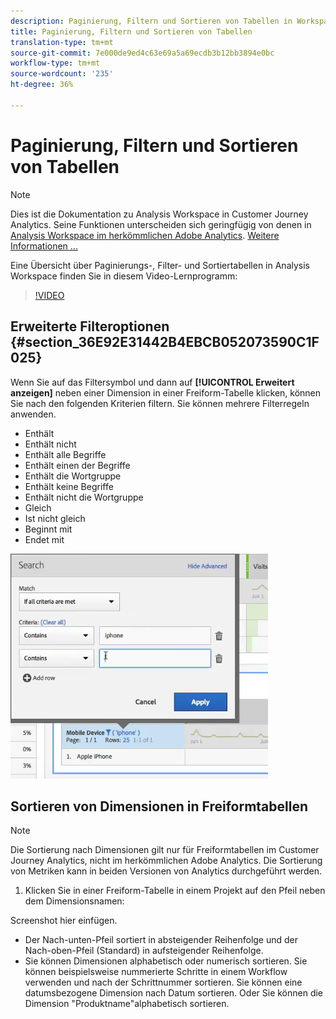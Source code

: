 ```yaml
---
description: Paginierung, Filtern und Sortieren von Tabellen in Workspace
title: Paginierung, Filtern und Sortieren von Tabellen
translation-type: tm+mt
source-git-commit: 7e000de9ed4c63e69a5a69ecdb3b12bb3894e0bc
workflow-type: tm+mt
source-wordcount: '235'
ht-degree: 36%

---
```



# Paginierung, Filtern und Sortieren von Tabellen

>[!NOTE]
>
>Dies ist die Dokumentation zu Analysis Workspace in Customer Journey Analytics. Seine Funktionen unterscheiden sich geringfügig von denen in [Analysis Workspace im herkömmlichen Adobe Analytics](https://docs.adobe.com/content/help/de-DE/analytics/analyze/analysis-workspace/home.html). [Weitere Informationen ...](/help/getting-started/cja-aa.md)

Eine Übersicht über Paginierungs-, Filter- und Sortiertabellen in Analysis Workspace finden Sie in diesem Video-Lernprogramm:

>[!VIDEO](https://video.tv.adobe.com/v/23968)

## Erweiterte Filteroptionen {#section_36E92E31442B4EBCB052073590C1F025}

Wenn Sie auf das Filtersymbol und dann auf **[!UICONTROL Erweitert anzeigen]** neben einer Dimension in einer Freiform-Tabelle klicken, können Sie nach den folgenden Kriterien filtern. Sie können mehrere Filterregeln anwenden.

* Enthält
* Enthält nicht
* Enthält alle Begriffe
* Enthält einen der Begriffe
* Enthält die Wortgruppe
* Enthält keine Begriffe
* Enthält nicht die Wortgruppe
* Gleich
* Ist nicht gleich
* Beginnt mit
* Endet mit

![](assets/advanced-filter.png)

## Sortieren von Dimensionen in Freiformtabellen

>[!NOTE]
>
>Die Sortierung nach Dimensionen gilt nur für Freiformtabellen im Customer Journey Analytics, nicht im herkömmlichen Adobe Analytics. Die Sortierung von Metriken kann in beiden Versionen von Analytics durchgeführt werden.

1. Klicken Sie in einer Freiform-Tabelle in einem Projekt auf den Pfeil neben dem Dimensionsnamen:

Screenshot hier einfügen.

* Der Nach-unten-Pfeil sortiert in absteigender Reihenfolge und der Nach-oben-Pfeil (Standard) in aufsteigender Reihenfolge.
* Sie können Dimensionen alphabetisch oder numerisch sortieren. Sie können beispielsweise nummerierte Schritte in einem Workflow verwenden und nach der Schrittnummer sortieren. Sie können eine datumsbezogene Dimension nach Datum sortieren. Oder Sie können die Dimension &quot;Produktname&quot;alphabetisch sortieren.